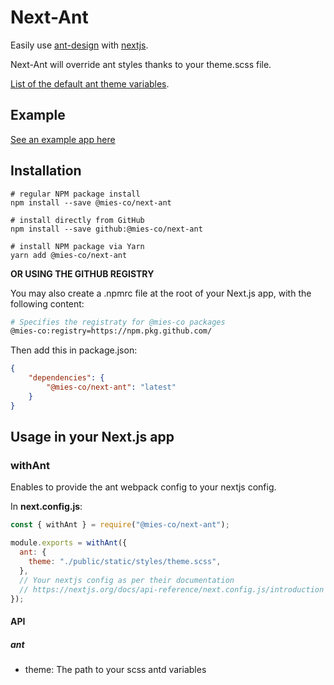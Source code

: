 # Next-Ant

Easily use [ant-design](https://ant.design/components/overview) with [nextjs](https://nextjs.org).

Next-Ant will override ant styles thanks to your theme.scss file.

[List of the default ant theme variables](https://github.com/ant-design/ant-design/blob/master/components/style/themes/default.less).

## Example

[See an example app here](https://github.com/mies-co/next-extensions/tree/master/examples/next-ant-example)

## Installation

```env
# regular NPM package install 
npm install --save @mies-co/next-ant
 
# install directly from GitHub 
npm install --save github:@mies-co/next-ant
 
# install NPM package via Yarn 
yarn add @mies-co/next-ant
```

**OR USING THE GITHUB REGISTRY**

You may also create a .npmrc file at the root of your Next.js app, with the following content:

```sh
# Specifies the registraty for @mies-co packages
@mies-co:registry=https://npm.pkg.github.com/
```

Then add this in package.json:

```json
{
    "dependencies": {
        "@mies-co/next-ant": "latest"
    }
}
```

## Usage in your Next.js app

### withAnt

Enables to provide the ant webpack config to your nextjs config.

In **next.config.js**:

```js
const { withAnt } = require("@mies-co/next-ant");

module.exports = withAnt({
  ant: {
    theme: "./public/static/styles/theme.scss",
  },
  // Your nextjs config as per their documentation
  // https://nextjs.org/docs/api-reference/next.config.js/introduction
});
```

#### API

##### ant

- theme: The path to your scss antd variables

